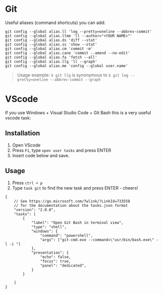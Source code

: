 
# Git
Useful aliases (command shortcuts) you can add:
```shell
git config --global alias.ll 'log --pretty=oneline --abbrev-commit'
git config --global alias.llme 'll --author="<YOUR NAME>"'
git config --global alias.ds 'diff --stat'
git config --global alias.ss 'show --stat'
git config --global alias.cm 'commit -m'
git config --global alias.cane 'commit --amend --no-edit'
git config --global alias.fa 'fetch --all'
git config --global alias.llg 'll --graph'
git config --global alias.me 'config --global user.name'
```
> Usage example: `$ git llg` is synonymous to `$ git log --pretty=oneline --abbrev-commit --graph`

# VScode

If you use Windows + Visual Studio Code + Git Bash this is a very useful vscode task:

## Installation
1. Open VScode
2. Press `F1`, type `open user tasks` and press ENTER
3. Insert code below and save.
## Usage
1. Press `ctrl + p`
2. Type `task git` to find the new task and press ENTER - cheers!
```shell
{
    // See https://go.microsoft.com/fwlink/?LinkId=733558
    // for the documentation about the tasks.json format
    "version": "2.0.0",
    "tasks": [
        {
            "label": "Open Git Bash in terminal view",
            "type": "shell",
            "windows": {
                "command": "powershell",
                "args": ["git-cmd.exe --command=\"usr/bin/bash.exe\" -l -i "]
            },
            "presentation": {
                "echo": false,
                "focus": true,
                "panel": "dedicated",
            }
        }
    
    ]
}
```

